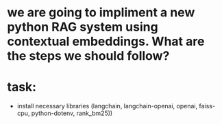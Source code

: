 # we are going to impliment a new python RAG system using contextual embeddings. What are the steps we should follow?

# task:
- install necessary libraries (langchain, langchain-openai, openai, faiss-cpu, python-dotenv, rank_bm25))

